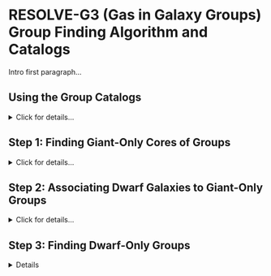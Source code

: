 # RESOLVE-G3 (Gas in Galaxy Groups) Group Finding Algorithm and Catalogs

Intro first paragraph...


## Using the Group Catalogs
<details><summary>Click for details...</summary>

</details>

## Step 1: Finding Giant-Only Cores of Groups
<details><summary>Click for details...</summary>

In the first step of the group finder, we use friends-of-friends (FoF)  to locate groups of giant galaxies. We define giants as galaxies that are  more massive than the gas-richness threshold scale from Kannappanet al. (2013). Therefore, in the stellar mass-selected group catalog, we select giants as `logMstar > 9.5`; in the luminosity-selected group catalog, we select giants as absolute `M_r <= -19.4`. Figure 1 shows how this masscale divides the galaxy population between dwarfs and giants.
We also require that giant galaxies are confined to the survey volume, which includes a buffer region to mitigate errors in group-finding near the survey redshift boundaries. This constraint is `2530 < cz [km/s] < 7470` for ECO, which includes RESOLVE-A, and `4250 < cz [km/s] < 7250`. 

[FIGURE 1]

We employ an adaptive linking strategy during this giant-only FoF procedure, inspired by Robotham et al. (2011) and its volume-limited application in Mummery (2018). We use line-of-sight `b_LOS` and transverse `b_perp` linking multipliers of 1.1 and 0.07, respectively, as these are optimized for the study of galaxy environment (Duarte & Mamon, 2014). In a standard FoF approach, these values are multiplied by the mean separation of galaxies, `s_0=(V/N)^1/3`, and are used as linking lengths. Here we assign a different value of `s` to every galaxy, measured instead by the number density of galaxies which are greater than or equal to their luminosity or mass. We then look at the median value of `s` over all galaxies and scale all `s` values such that the median is retained at the original `(V/N)^1/3`. The figure below shows how the value of `s` varies with absolute magnitude.

[FIGURE 2]

 




</details>

## Step 2: Associating Dwarf Galaxies to Giant-Only Groups
<details><summary>Click for details...</summary>

Some details on this...


</details>

## Step 3: Finding Dwarf-Only Groups
<details>

With dwarf galaxies now associated to giant-only groups, we have a catalog of "giant+dwarf" groups, and the remaining step in the group finder is to search for dwarf-only groups -- groups that would have been missed because they do not contain a giant galaxy to be associated with. We have written an algorithm called "iterative combination" to perform this step, which is contained in the `iterativecombination.py` file. This algorithm uses an iterative approach, trying to merge nearest-neighbor pairs of "potential groups" based on the sizes of similarly-luminous giant+dwarf groups. The steps of this algorithm are:

 1. Assign all ungrouped dwarfs (following step 2: association) to N=1 "potential" groups.
 2. Use a k-d tree to identify pairs of nearest-neighbor potential groups (i.e., a pair of potential groups where each group is a NN to the other).
 3. For every nearest-neighbor pair, check if the pair should be merged into a single group:
  * a. Compute the integrated r-band absolute magnitude of all member galaxies belonging to the pair.
  * b. Determine the ~98th percentile of individual galaxy projected radii and peculiar velociies, `r_proj` and `dv_proj`, observed in giant+dwarf groups (identified in step 2) of the same group-integrated luminosity.
  * c. If all individual galaxies shared between the nearest-neighbor of potential groups can fit within the boundaries `r_proj` and `dv_proj`, computed from the center of the two potential groups, then we merge them into a single group. Else, we leave them alone.
 4. Repeat from (2) until the dwarf-only group catalog has converged, when the potential groups are no longer merging between interations.







</details>
